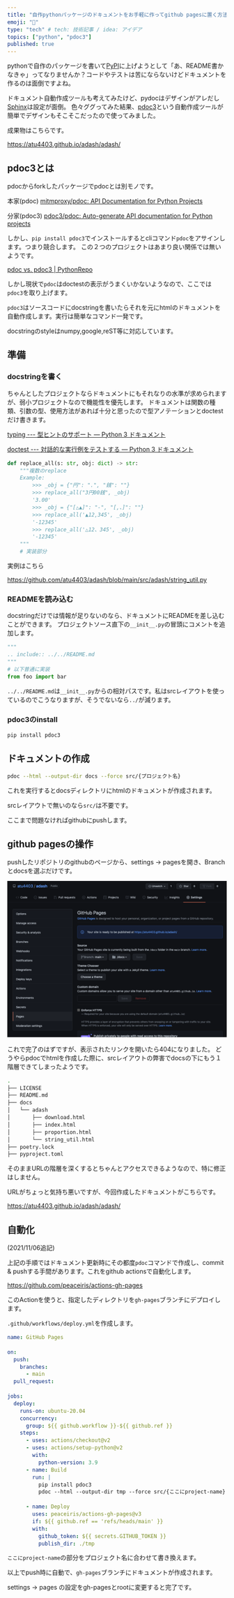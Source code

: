 ```yaml
---
title: "自作pythonパッケージのドキュメントをお手軽に作ってgithub pagesに置く方法"
emoji: "📖"
type: "tech" # tech: 技術記事 / idea: アイデア
topics: ["python", "pdoc3"]
published: true
---
```


pythonで自作のパッケージを書いて[PyPI](https://pypi.org/)に上げようとして「あ、README書かなきゃ」ってなりませんか？コードやテストは苦にならないけどドキュメントを作るのは面倒ですよね。

ドキュメント自動作成ツールも考えてみたけど、pydocはデザインがアレだし[Sphinx](https://www.sphinx-doc.org/ja/master/usage/installation.html)は設定が面倒。
色々ググってみた結果、[pdoc3](https://github.com/pdoc3/pdoc)という自動作成ツールが簡単でデザインもそこそこだったので使ってみました。

成果物はこちらです。

https://atu4403.github.io/adash/adash/


## pdoc3とは

pdocからforkしたパッケージでpdocとは別モノです。

本家(pdoc)
[mitmproxy/pdoc: API Documentation for Python Projects](https://github.com/mitmproxy/pdoc)

分家(pdoc3)
[pdoc3/pdoc: Auto-generate API documentation for Python projects](https://github.com/pdoc3/pdoc)

しかし、`pip install pdoc3`でインストールするとcliコマンド`pdoc`をアサインします。つまり競合します。
この２つのプロジェクトはあまり良い関係では無いようです。

[pdoc vs. pdoc3 | PythonRepo](https://pythonrepo.com/repo/mitmproxy-pdoc-python-documentation#pdoc-vs-pdoc3)

しかし現状で`pdoc`はdoctestの表示がうまくいかないようなので、ここでは`pdoc3`を取り上げます。

`pdoc3`はソースコードにdocstringを書いたらそれを元にhtmlのドキュメントを自動作成します。実行は簡単なコマンド一発です。

docstringのstyleはnumpy,google,reST等に対応しています。

## 準備
### docstringを書く

ちゃんとしたプロジェクトならドキュメントにもそれなりの水準が求められますが、弱小プロジェクトなので機能性を優先します。
ドキュメントは関数の種類、引数の型、使用方法があれば十分と思ったので型アノテーションとdoctestだけ書きます。

[typing --- 型ヒントのサポート — Python 3 ドキュメント](https://docs.python.org/ja/3/library/typing.html)

[doctest --- 対話的な実行例をテストする — Python 3 ドキュメント](https://docs.python.org/ja/3/library/doctest.html)


```python
def replace_all(s: str, obj: dict) -> str:
    """複数のreplace
    Example:
        >>> _obj = {"円": ".", "銭": ""}
        >>> replace_all("3円00銭", _obj)
        '3.00'
        >>> _obj = {"[△▲]": "-", "[,、]": ""}
        >>> replace_all('▲12,345', _obj)
        '-12345'
        >>> replace_all('△12、345', _obj)
        '-12345'
    """
    # 実装部分
```

実例はこちら

https://github.com/atu4403/adash/blob/main/src/adash/string_util.py

### READMEを読み込む

docstringだけでは情報が足りないのなら、ドキュメントにREADMEを差し込むことができます。
プロジェクトソース直下の`__init__.py`の冒頭にコメントを追加します。

```python
"""
.. include:: ../../README.md
"""
# 以下普通に実装
from foo import bar
```

`../../README.md`は`__init__.py`からの相対パスです。私はsrcレイアウトを使っているのでこうなりますが、そうでないなら`../`が減ります。


### pdoc3のinstall

```bash
pip install pdoc3
```

## ドキュメントの作成


```bash
pdoc --html --output-dir docs --force src/{プロジェクト名}
```

これを実行するとdocsディレクトリにhtmlのドキュメントが作成されます。

srcレイアウトで無いのなら`src/`は不要です。

ここまで問題なければgithubにpushします。

## github pagesの操作

pushしたリポジトリのgithubのページから、settings → pagesを開き、Branchとdocsを選ぶだけです。

![alt](/images/pdoc/pdoc_01.png)

これで完了のはずですが、表示されたリンクを開いたら404になりました。
どうやらpdocでhtmlを作成した際に、srcレイアウトの弊害でdocsの下にもう１階層できてしまったようです。

```bash
.
├── LICENSE
├── README.md
├── docs
│   └── adash
│       ├── download.html
│       ├── index.html
│       ├── proportion.html
│       └── string_util.html
├── poetry.lock
├── pyproject.toml

```

そのままURLの階層を深くするとちゃんとアクセスできるようなので、特に修正はしません。

URLがちょっと気持ち悪いですが、今回作成したドキュメントがこちらです。

https://atu4403.github.io/adash/adash/


## 自動化
(2021/11/06追記)

上記の手順ではドキュメント更新時にその都度`pdoc`コマンドで作成し、commit & pushする手間があります。これをgithub actionsで自動化します。

https://github.com/peaceiris/actions-gh-pages

このActionを使うと、指定したディレクトリを`gh-pages`ブランチにデプロイします。

`.github/workflows/deploy.yml`を作成します。

```yml
name: GitHub Pages

on:
  push:
    branches:
      - main
  pull_request:

jobs:
  deploy:
    runs-on: ubuntu-20.04
    concurrency:
      group: ${{ github.workflow }}-${{ github.ref }}
    steps:
      - uses: actions/checkout@v2
      - uses: actions/setup-python@v2
        with:
          python-version: 3.9
      - name: Build
        run: |
          pip install pdoc3
          pdoc --html --output-dir tmp --force src/{ここにproject-name}

      - name: Deploy
        uses: peaceiris/actions-gh-pages@v3
        if: ${{ github.ref == 'refs/heads/main' }}
        with:
          github_token: ${{ secrets.GITHUB_TOKEN }}
          publish_dir: ./tmp
```

`ここにproject-name`の部分をプロジェクト名に合わせて書き換えます。

以上でpush時に自動で、`gh-pages`ブランチにドキュメントが作成されます。

settings → pages の設定をgh-pagesとrootに変更すると完了です。

